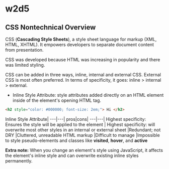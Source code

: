 # w2d5

## CSS Nontechnical Overview
CSS (**Cascading Style Sheets**), a style sheet language for markup (XML, HTML, XHTML). It empowers developers to separate document content from presentation.

CSS was developed because HTML was increasing in popularity and there was limited styling.

CSS can be added in three ways, inline, internal and external CSS. External CSS is most often preferred. In terms of specificity, it goes: inline > internal > external.

* Inline Style Attribute: style attributes added directly on an HTML element inside of the element's opening HTML tag.
```html
<h2 style="color: #000000; font-size: 2em;"> Hi </h2>
```

Inline Style Attribute|
---|---|
pros|cons|
---|---|
Highest specificity: Ensures the style will be applied to the element | Highest specificity: will overwrite most other styles in an internal or external sheet
|Redundant; not DRY
|Cluttered, unreadable HTML markup
|Difficult to manage
|Impossible to style pseudo-elements and classes like **visited**, **hover**, and **active**

**Extra note:** When you change an element's style using JavaScript, it affects the element's inline style and can overwrite existing inline styles permanently.
